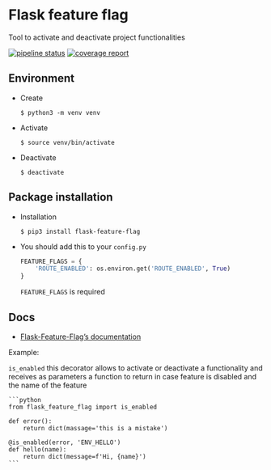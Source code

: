 # Flask feature flag

Tool to activate and deactivate project functionalities

[![pipeline status](https://gitlab.com/terminus-zinobe/flask-feature-flag/badges/master/pipeline.svg)](https://gitlab.com/terminus-zinobe/flask-feature-flag/-/commits/master) [![coverage report](https://gitlab.com/terminus-zinobe/flask-feature-flag/badges/master/coverage.svg)](https://gitlab.com/terminus-zinobe/flask-feature-flag/-/commits/master)

## Environment
- Create
    ```shell
    $ python3 -m venv venv
    ```
- Activate
    ```shell
    $ source venv/bin/activate
    ```
- Deactivate
    ```shell
    $ deactivate
    ```

## Package installation
- Installation
    ```shell
    $ pip3 install flask-feature-flag
    ```

- You should add this to your `config.py`
    ```python
    FEATURE_FLAGS = {
        'ROUTE_ENABLED': os.environ.get('ROUTE_ENABLED', True)
    }
    ```
    `FEATURE_FLAGS` is  required

## Docs

- [Flask-Feature-Flag’s documentation](https://flask-feature-flag-docs.readthedocs.io/en/latest/index.html)

Example:

`is_enabled` this decorator allows to activate or deactivate a functionality and receives as parameters a function to return in case feature is disabled and the name of the feature

    ```python
    from flask_feature_flag import is_enabled

    def error():
        return dict(massage='this is a mistake')

    @is_enabled(error, 'ENV_HELLO')
    def hello(name):
        return dict(message=f'Hi, {name}')
    ```